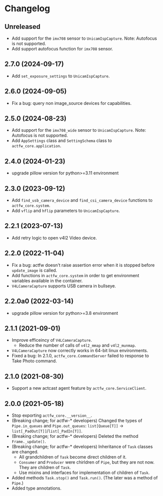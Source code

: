 # Changelog

## Unreleased

- Add support for the `imx708` sensor to `UnicamIspCapture`. Note: Autofocus is not supported.
- Add support autofocus function for `imx708` sensor.

## 2.7.0 (2024-09-17)

- Add `set_exposure_settings` to `UnicamIspCapture`.

## 2.6.0 (2024-09-05)

- Fix a bug: query non image_source devices for capabilities.

## 2.5.0 (2024-08-23)

- Add support for the `imx708_wide` sensor to `UnicamIspCapture`. Note: Autofocus is not supported.
- Add `AppSettings` class and `SettingSchema` class to `actfw_core.application`.

## 2.4.0 (2024-01-23)

- upgrade pillow version for python>=3.11 environment

## 2.3.0 (2023-09-12)

- Add `find_usb_camera_device` and `find_csi_camera_device` functions to `actfw_core.system`.
- Add `vflip` and `hflip` parameters to `UnicamIspCapture`.

## 2.2.1 (2023-07-13)

- Add retry logic to open v4l2 Video device.

## 2.2.0 (2022-11-04)

- Fix a bug: actfw doesn't raise assertion error when it is stopped before `update_image` is called.
- Add functions in `actfw_core.system` in order to get environment variables available in the container.
- `V4LCameraCapture` supports USB camera in bullseye.

## 2.2.0a0 (2022-03-14)

- upgrade pillow version for python>=3.8 environment

## 2.1.1 (2021-09-01)

- Improve efficeincy of `V4LCameraCapture`.
  - Reduce the number of calls of `v4l2_mmap` and `v4l2_munmap`.
- `V4LCameraCapture` now correctly works in 64-bit linux environments.
- Fixed a bug: In 2.1.0, `actfw_core.CommandServer` failed to response to Take Photo command.

## 2.1.0 (2021-08-30)

- Support a new actcast agent feature by `actfw_core.ServiceClient`.

## 2.0.0 (2021-05-18)

- Stop exporting `actfw_core.__version__`.
- (Breaking change; for actfw-* developers) Changed the types of `Pipe.in_queues` and `Pipe.out_queues`: `list[Queue[T]]` -> `list[_PadOut[T]]`/`list[_PadIn[T]]`.
- (Breaking change; for actfw-* developers) Deleted the method `Frame._update()`.
- (Breaking change; for actfw-* developers) Inheritance of `Task` classes are changed.
  - All grandchildren of `Task` become direct children of it.
  - `Consumer` and `Producer` were chirldren of `Pipe`, but they are not now.  They are children of `Task`.
  - Use mixins and interfaces for implementation of children of `Task`.
- Added methods `Task.stop()` and `Task.run()`.  (The later was a method of `Pipe`.)
- Added type annotations.
